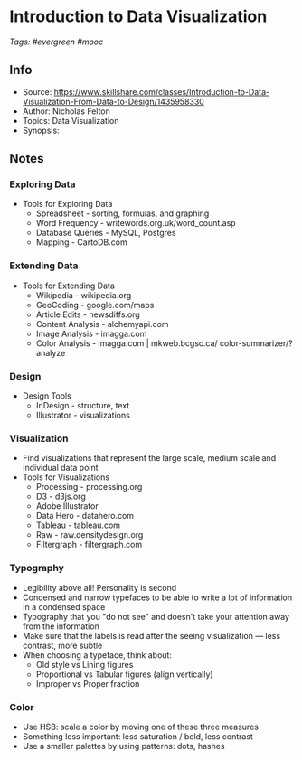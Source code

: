# Introduction to Data Visualization 

_Tags: #evergreen #mooc_

## Info

- Source: https://www.skillshare.com/classes/Introduction-to-Data-Visualization-From-Data-to-Design/1435958330
- Author: Nicholas Felton
- Topics: Data Visualization
- Synopsis: 

## Notes
### Exploring Data
- Tools for Exploring Data
  -  Spreadsheet - sorting, formulas, and graphing 
  -  Word Frequency - writewords.org.uk/word_count.asp
  -  Database Queries - MySQL, Postgres
  -  Mapping - CartoDB.com

### Extending Data
- Tools for Extending Data
  - Wikipedia - wikipedia.org
  - GeoCoding - google.com/maps
  - Article Edits - newsdiffs.org
  - Content Analysis - alchemyapi.com
  - Image Analysis - imagga.com
  - Color Analysis - imagga.com | mkweb.bcgsc.ca/ color-summarizer/?analyze

### Design
- Design Tools
  - InDesign - structure, text
  - Illustrator - visualizations

### Visualization
- Find visualizations that represent the large scale, medium scale and individual data point
- Tools for Visualizations
  - Processing - processing.org
  - D3 - d3js.org
  - Adobe Illustrator
  - Data Hero - datahero.com
  - Tableau - tableau.com
  - Raw - raw.densitydesign.org
  - Filtergraph - filtergraph.com

### Typography
- Legibility above all! Personality is second
- Condensed and narrow typefaces to be able to write a lot of information in a condensed space
- Typography that you "do not see" and doesn't take your attention away from the information
- Make sure that the labels is read after the seeing visualization — less contrast, more subtle
- When choosing a typeface, think about:
  - Old style vs Lining figures
  - Proportional vs Tabular figures (align vertically)
  - Improper vs Proper fraction

### Color
- Use HSB: scale a color by moving one of these three measures
- Something less important: less saturation / bold, less contrast
- Use a smaller palettes by using patterns: dots, hashes